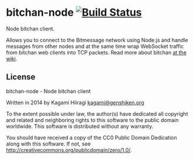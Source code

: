 # bitchan-node [![Build Status](https://travis-ci.org/bitchan/bitchan-node.svg?branch=master)](https://travis-ci.org/bitchan/bitchan-node)

Node bitchan client.

Allows you to connect to the Bitmessage network using Node.js and handle messages from other nodes and at the same time wrap WebSocket traffic from bitchan web clients into TCP packets. Read more about bitchan [at the wiki](https://github.com/bitchan/meta/wiki).

## License

bitchan-node - Node bitchan client

Written in 2014 by Kagami Hiiragi <kagami@genshiken.org>

To the extent possible under law, the author(s) have dedicated all copyright and related and neighboring rights to this software to the public domain worldwide. This software is distributed without any warranty.

You should have received a copy of the CC0 Public Domain Dedication along with this software. If not, see <http://creativecommons.org/publicdomain/zero/1.0/>.
